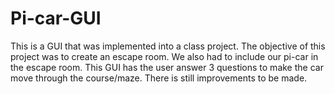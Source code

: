# Pi-car-GUI
This is a GUI that was implemented into a class project. The objective of this project was to create an escape room. We also had to include our pi-car in the escape room. This GUI has the user answer 3 questions to make the car move through the course/maze. There is still improvements to be made. 

